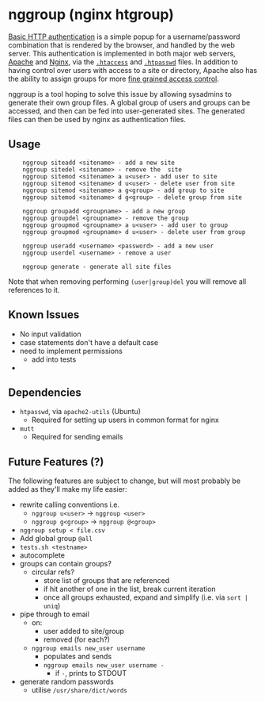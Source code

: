 # nggroup (nginx htgroup)

[Basic HTTP authentication](https://cdn.tutsplus.com/net/uploads/legacy/511_http/401_prompt.png) is a simple popup for a username/password combination that is rendered by the browser, and handled by the web server. This authentication is implemented in both major web servers, [Apache](http://apache.org) and [Nginx](http://nginx.org), via the [`.htaccess`](http://en.wikipedia.org/wiki/.htaccess) and [`.htpasswd`](http://en.wikipedia.org/wiki/.htpasswd) files. In addition to having control over users with access to a site or directory, Apache also has the ability to assign groups for more [fine grained access control](http://qdig.sourceforge.net/Tips/HttpAuthGuide).

nggroup is a tool hoping to solve this issue by allowing sysadmins to generate their own group files. A global group of users and groups can be accessed, and then can be fed into user-generated sites. The generated files can then be used by nginx as authentication files.

## Usage

```
    nggroup siteadd <sitename> - add a new site
	nggroup sitedel <sitename> - remove the  site
	nggroup sitemod <sitename> a u<user> - add user to site
	nggroup sitemod <sitename> d u<user> - delete user from site
	nggroup sitemod <sitename> a g<group> - add group to site
	nggroup sitemod <sitename> d g<group> - delete group from site

    nggroup groupadd <groupname> - add a new group
	nggroup groupdel <groupname> - remove the group
	nggroup groupmod <groupname> a u<user> - add user to group
	nggroup groupmod <groupname> d u<user> - delete user from group

	nggroup useradd <username> <password> - add a new user
	nggroup userdel <username> - remove a user

    nggroup generate - generate all site files
```

Note that when removing performing `(user|group)del` you will remove all references to it. 

## Known Issues

- No input validation
- case statements don't have a default case
- need to implement permissions
  - add into tests
- 

## Dependencies

- `htpasswd`, via `apache2-utils` (Ubuntu)
  - Required for setting up users in common format for nginx
- `mutt`
  - Required for sending emails

## Future Features (?)

The following features are subject to change, but will most probably be added as they'll make my life easier:

- rewrite calling conventions i.e.
  - `nggroup u<user>` -> `nggroup <user>`
  - `nggroup g<group>` -> `nggroup @<group>`
- `nggroup setup < file.csv`
- Add global group `@all`
- `tests.sh <testname>`
- autocomplete
- groups can contain groups?
  - circular refs?
    - store list of groups that are referenced
    - if hit another of one in the list, break current iteration
    - once all groups exhausted, expand and simplify (i.e. via `sort | uniq`)
- pipe through to email
  - on:
    - user added to site/group
	- removed (for each?)
  - `nggroup emails new_user username`
    - populates and sends
    - `nggroup emails new_user username -`
      - if `-`, prints to STDOUT
- generate random passwords
  - utilise `/usr/share/dict/words`

